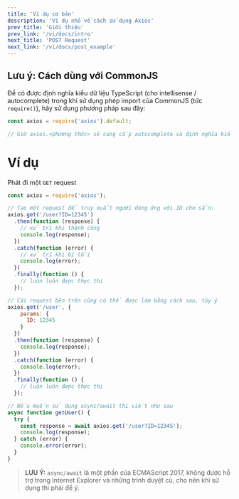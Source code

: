 ```yaml
---
title: 'Ví dụ cơ bản'
description: 'Ví dụ nhỏ về cách sử dụng Axios'
prev_title: 'Giới thiệu'
prev_link: '/vi/docs/intro'
next_title: 'POST Request'
next_link: '/vi/docs/post_example'
---
```


## Lưu ý: Cách dùng với CommonJS
Để có được định nghĩa kiểu dữ liệu TypeScript (cho intellisense / autocomplete) trong khi sử dụng phép import của CommonJS (tức `require()`), hãy sử dụng phương pháp sau đây:

```js
const axios = require('axios').default;

// Giờ axios.<phương thức> sẽ cung cấp autocomplete và định nghĩa kiểu dữ liệu tham số
```

# Ví dụ

Phát đi một `GET` request

```js
const axios = require('axios');

// Tạo một request để truy xuất người dùng ứng với ID cho sẵn:
axios.get('/user?ID=12345')
  .then(function (response) {
    // xử trí khi thành công
    console.log(response);
  })
  .catch(function (error) {
    // xử trí khi bị lỗi
    console.log(error);
  })
  .finally(function () {
    // luôn luôn được thực thi
  });

// Cái request bên trên cũng có thể được làm bằng cách sau, tùy ý
axios.get('/user', {
    params: {
      ID: 12345
    }
  })
  .then(function (response) {
    console.log(response);
  })
  .catch(function (error) {
    console.log(error);
  })
  .finally(function () {
    // luôn luôn được thực thi
  });  

// Nếu muốn sử dụng async/await thì viết như sau
async function getUser() {
  try {
    const response = await axios.get('/user?ID=12345');
    console.log(response);
  } catch (error) {
    console.error(error);
  }
}
```

> **LƯU Ý:** `async/await` là một phần của ECMAScript 2017, không được hỗ trợ trong Internet Explorer và những trình duyệt cũ, cho nên khi sử dụng thì phải để ý.